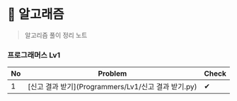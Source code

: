 # 🐳 알고래즘

> 알고리즘 풀이 정리 노트



### 프로그래머스 Lv1

| No  | Problem                                   | Check |
| --- | ----------------------------------------- | ----- |
| 1   | [신고 결과 받기](Programmers/Lv1/신고 결과 받기.py) | ✔     |
